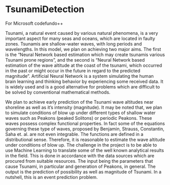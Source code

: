 # TsunamiDetection
For Microsoft codefundo++

Tsunami, a natural event caused by various natural phenomena, is a very important aspect for many seas and oceans, which are located in faulty zones. Tsunamis are shallow-water waves, with long periods and wavelengths. In this model, we plan on achieving two major aims. The first is the “Neural Network based estimation which may create tsunamis various Tsunami prone regions”, and the second is “Neural Network based estimation of the wave altitude at the coast of the tsunami, which occurred in the past or might occur in the future in regard to the predicted magnitude”. Artificial Neural Network is a system simulating the human brain learning and thinking behavior by experiencing some received data. It is widely used and is a good alternative for problems which are difficult to be solved by conventional mathematical methods.

We plan to achieve early prediction of the Tsunami wave altitudes near shoreline as well as it’s intensity (magnitude). It may be noted that, we plan to simulate conditions of blow up under different types of shallow water waves such as Peakons (peaked Solitons) or periodic Peakons. These waves possess complex functional properties. In fact some of the equations governing these type of waves, proposed by Benjamin, Strauss, Constantin, Saha  et. al. are not even integrable. The functions are defined in a distributional sense. Therefore, it is reasonable to estimate the wave altitude under conditions of blow up. The challenge in the project is to be able to use Machine Learning to translate some of the well known analytical results in the field. This is done in accordance with the data sources which are procured from suitable resources. The input being the parameters that cause Tsunami, in particular and generation of Peakons, in general.  The output is the prediction of possibility as well as magnitude of Tsunami.  In a nutshell, this is an event prediction problem.
